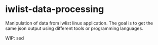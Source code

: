 # iwlist-data-processing

Manipulation of data from iwlist linux application. The goal is to get the same json output using different tools or programming languages.

WIP: sed
